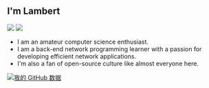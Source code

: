 ## I'm Lambert
![](https://img.shields.io/badge/main%20language-c%2B%2B-blue) ![](https://img.shields.io/badge/major-network%20programming-orange)

- I am an amateur computer science enthusiast.
- I am a back-end network programming learner with a passion for developing efficient network applications.
- I'm also a fan of open-source culture like almost everyone here.

[![我的 GitHub 数据](https://github-readme-stats.vercel.app/api?username=Lambert-Rao&show_icons=true&theme=radical)](https://github.com/Lambert-Rao)
